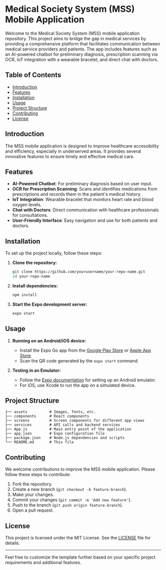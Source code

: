 # Medical Society System (MSS) Mobile Application

Welcome to the Medical Society System (MSS) mobile application repository. This project aims to bridge the gap in medical services by providing a comprehensive platform that facilitates communication between medical service providers and patients. The app includes features such as an AI-powered chatbot for preliminary diagnosis, prescription scanning via OCR, IoT integration with a wearable bracelet, and direct chat with doctors.

## Table of Contents

- [Introduction](#introduction)
- [Features](#features)
- [Installation](#installation)
- [Usage](#usage)
- [Project Structure](#project-structure)
- [Contributing](#contributing)
- [License](#license)

## Introduction

The MSS mobile application is designed to improve healthcare accessibility and efficiency, especially in underserved areas. It provides several innovative features to ensure timely and effective medical care.

## Features

- **AI-Powered Chatbot**: For preliminary diagnosis based on user input.
- **OCR for Prescription Scanning**: Scans and identifies medications from prescriptions and records them in the patient's medical history.
- **IoT Integration**: Wearable bracelet that monitors heart rate and blood oxygen levels.
- **Chat with Doctors**: Direct communication with healthcare professionals for consultations.
- **User-Friendly Interface**: Easy navigation and use for both patients and doctors.

## Installation

To set up the project locally, follow these steps:

1. **Clone the repository:**

   ```sh
   git clone https://github.com/yourusername/your-repo-name.git
   cd your-repo-name
   ```

2. **Install dependencies:**

   ```sh
   npm install
   ```

3. **Start the Expo development server:**
   ```sh
   expo start
   ```

## Usage

1. **Running on an Android/iOS device:**

   - Install the Expo Go app from the [Google Play Store](https://play.google.com/store/apps/details?id=host.exp.exponent) or [Apple App Store](https://apps.apple.com/us/app/expo-go/id982107779).
   - Scan the QR code generated by the `expo start` command.

2. **Testing in an Emulator:**
   - Follow the [Expo documentation](https://docs.expo.dev/workflow/android-studio-emulator/) for setting up an Android emulator.
   - For iOS, use Xcode to run the app on a simulated device.

## Project Structure

```plaintext
├── assets          # Images, fonts, etc.
├── components      # React components
├── screens         # Screen components for different app views
├── services        # API calls and backend services
├── App.js          # Main entry point of the application
├── app.json        # Expo configuration file
├── package.json    # Node.js dependencies and scripts
└── README.md       # This file
```

## Contributing

We welcome contributions to improve the MSS mobile application. Please follow these steps to contribute:

1. Fork the repository.
2. Create a new branch (`git checkout -b feature-branch`).
3. Make your changes.
4. Commit your changes (`git commit -m 'Add new feature'`).
5. Push to the branch (`git push origin feature-branch`).
6. Open a pull request.

## License

This project is licensed under the MIT License. See the [LICENSE](LICENSE) file for details.

---

Feel free to customize the template further based on your specific project requirements and additional features.

